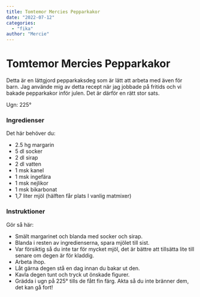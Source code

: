 ```yaml
---
title: Tomtemor Mercies Pepparkakor
date: "2022-07-12"
categories:
  - "fika"
author: "Mercie"
---
```


# Tomtemor Mercies Pepparkakor

Detta är en lättgjord pepparkaksdeg som är lätt att arbeta med även för barn. Jag använde mig av detta recept när jag jobbade på fritids och vi bakade pepparkakor inför julen. Det är därför en rätt stor sats.


Ugn: 225&#176;

### Ingredienser

Det här behöver du:

- 2.5 hg margarin
- 5 dl socker
- 2 dl sirap
- 2 dl vatten
- 1 msk kanel
- 1 msk ingefära
- 1 msk nejlikor
- 1 msk bikarbonat
- 1,7 liter mjöl 
(hälften får plats I vanlig matmixer)

### Instruktioner

Gör så här:

- Smält margarinet och blanda med socker och sirap.
- Blanda i resten av ingredienserna, spara mjölet till sist.
- Var försiktig så du inte tar för mycket mjöl, det är bättre att tillsätta lite till senare om degen är för kladdig.
- Arbeta ihop.
- Låt gärna degen stå en dag innan du bakar ut den.
- Kavla degen tunt och tryck ut önskade figurer.
- Grädda i ugn på 225&#176; tills de fått fin färg. Akta så du inte bränner dem, det kan gå fort!
